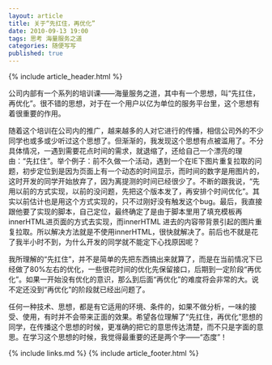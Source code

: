```yaml
---
layout: article
title: 关于“先扛住，再优化”
date: 2010-09-13 19:00
tags: 思考 海量服务之道
categories: 随便写写
published: true
---
```


{% include article_header.html %}

公司内部有一个系列的培训课——海量服务之道，其中有一个思想，叫“先扛住，再优化”。很不错的思想，对于在一个用户以亿为单位的服务平台里，这个思想有着很重要的作用。

随着这个培训在公司内的推广，越来越多的人对它进行的传播，相信公司外的不少同学也或多或少听过这个思想了。但渐渐的，我发现这个思想有点被滥用了。不分具体情况，一遇到需要花点时间的需求，就退缩了，还给自己一个漂亮的理由：“先扛住”。举个例子：前不久做一个活动，遇到一个在IE下图片重复拉取的问题，初步定位到是因为页面上有一个动态的时间显示，而时间的数字是用图片的，这时开发的同学开始放弃了，因为离提测的时间已经很少了。不断的跟我说，“先用以前的方式实现，以前的没问题，先把这个版本发了，再安排个时间优化”。其实以前估计也是用这个方式实现的，只不过刚好没有触发这个bug。最后，我直接跟他要了实现的脚本，自己定位，最终确定了是由于脚本里用了填充模板再innerHTML进页面的方式去实现，而innerHTML 进去的内容带背景引起的图片重复拉取。所以解决方法就是不使用innerHTML，很快就解决了。前后也不就是花了我半小时不到，为什么开发的同学就不能定下心找原因呢？

我所理解的“先扛住”，并不是简单的先把东西搞出来就算了，而是在当前情况下已经做了80%左右的优化，一些很花时间的优化先保留接口，后期到一定阶段“再优化”。如果一开始没有优化的意识，那么到后面“再优化”的难度将会非常的大。说不定还没到“再优化”的阶段就已经出问题了。

任何一种技术、思想，都是有它适用的环境、条件的，如果不做分析，一味的接受、使用，有时并不会带来正面的效果。希望各位理解了“先扛住，再优化”思想的同学，在传播这个思想的时候，更准确的把它的意思传达清楚，而不只是字面的意思。在学习这个思想的时候，我觉得最重要的还是两个字——“态度”！

{% include links.md %}
{% include article_footer.html %}
